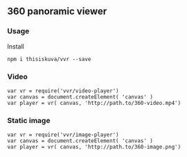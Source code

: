 ## 360 panoramic viewer

### Usage
Install
```
npm i thisiskuva/vvr --save
```

### Video

```
var vr = require('vvr/video-player')
var canvas = document.createElement( 'canvas' )
var player = vr( canvas, 'http://path.to/360-video.mp4')
```

### Static image

```
var vr = require('vvr/image-player')
var canvas = document.createElement( 'canvas' )
var player = vr( canvas, 'http://path.to/360-image.png')
```
